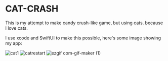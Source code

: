 # CAT-CRASH

This is my attempt to make candy crush-like game, but using cats. because I love cats.

I use xcode and SwiftUI to make this possible, here's some image showing my app:

![cat1](https://user-images.githubusercontent.com/101935120/174255393-f72aabf4-28db-4e61-b21c-cc2bd4e25007.gif)
![catrestart](https://user-images.githubusercontent.com/101935120/174255415-c0383731-9e6c-4cf4-b48b-9d93f7deca4f.gif)
![ezgif com-gif-maker (1)](https://user-images.githubusercontent.com/101935120/174257002-e5ef274e-c3c7-4ae3-89bb-2199d09472b6.gif)
